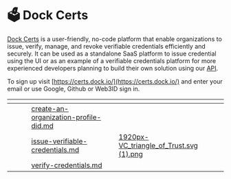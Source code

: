 # 🗳 Dock Certs

[Dock Certs](https://certs.dock.io/) is a user-friendly, no-code platform that enable organizations to issue, verify, manage, and revoke verifiable credentials efficiently and securely. It can be used as a standalone SaaS platform to issue credential using the UI or as an example of a verifiable credentials platform for more experienced developers planning to build their own solution using our [API](../developer-documentation/dock-api/).

To sign up visit [https://certs.dock.io/](https://certs.dock.io/) and enter your email or use Google, Github or Web3ID sign in.

<table data-view="cards"><thead><tr><th></th><th></th><th></th><th data-hidden data-card-target data-type="content-ref"></th><th data-hidden data-card-cover data-type="files"></th></tr></thead><tbody><tr><td></td><td></td><td></td><td><a href="create-an-organization-profile-did.md">create-an-organization-profile-did.md</a></td><td></td></tr><tr><td></td><td></td><td></td><td><a href="issue-verifiable-credentials.md">issue-verifiable-credentials.md</a></td><td><a href="../.gitbook/assets/1920px-VC_triangle_of_Trust.svg (1).png">1920px-VC_triangle_of_Trust.svg (1).png</a></td></tr><tr><td></td><td></td><td></td><td><a href="verify-credentials.md">verify-credentials.md</a></td><td></td></tr></tbody></table>

